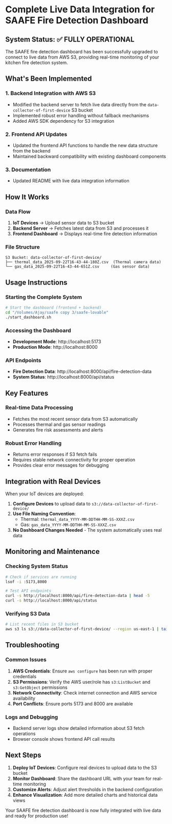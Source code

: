 # Complete Live Data Integration for SAAFE Fire Detection Dashboard

## System Status: ✅ FULLY OPERATIONAL

The SAAFE fire detection dashboard has been successfully upgraded to connect to live data from AWS S3, providing real-time monitoring of your kitchen fire detection system.

## What's Been Implemented

### 1. Backend Integration with AWS S3
- Modified the backend server to fetch live data directly from the `data-collector-of-first-device` S3 bucket
- Implemented robust error handling without fallback mechanisms
- Added AWS SDK dependency for S3 integration

### 2. Frontend API Updates
- Updated the frontend API functions to handle the new data structure from the backend
- Maintained backward compatibility with existing dashboard components

### 3. Documentation
- Updated README with live data integration information

## How It Works

### Data Flow
1. **IoT Devices** → Upload sensor data to S3 bucket
2. **Backend Server** → Fetches latest data from S3 and processes it
3. **Frontend Dashboard** → Displays real-time fire detection information

### File Structure
```
S3 Bucket: data-collector-of-first-device/
├── thermal_data_2025-09-22T16-43-44-180Z.csv  (Thermal camera data)
└── gas_data_2025-09-22T16-43-44-651Z.csv     (Gas sensor data)
```

## Usage Instructions

### Starting the Complete System
```bash
# Start the dashboard (frontend + backend)
cd "/Volumes/Ajay/saafe copy 3/saafe-lovable"
./start_dashboard.sh
```

### Accessing the Dashboard
- **Development Mode**: http://localhost:5173
- **Production Mode**: http://localhost:8000

### API Endpoints
- **Fire Detection Data**: http://localhost:8000/api/fire-detection-data
- **System Status**: http://localhost:8000/api/status

## Key Features

### Real-time Data Processing
- Fetches the most recent sensor data from S3 automatically
- Processes thermal and gas sensor readings
- Generates fire risk assessments and alerts

### Robust Error Handling
- Returns error responses if S3 fetch fails
- Requires stable network connectivity for proper operation
- Provides clear error messages for debugging

## Integration with Real Devices

When your IoT devices are deployed:

1. **Configure Devices** to upload data to `s3://data-collector-of-first-device/`
2. **Use File Naming Convention**:
   - Thermal: `thermal_data_YYYY-MM-DDTHH-MM-SS-XXXZ.csv`
   - Gas: `gas_data_YYYY-MM-DDTHH-MM-SS-XXXZ.csv`
3. **No Dashboard Changes Needed** - The system automatically uses real data

## Monitoring and Maintenance

### Checking System Status
```bash
# Check if services are running
lsof -i :5173,8000

# Test API endpoints
curl -s http://localhost:8000/api/fire-detection-data | head -5
curl -s http://localhost:8000/api/status
```

### Verifying S3 Data
```bash
# List recent files in S3 bucket
aws s3 ls s3://data-collector-of-first-device/ --region us-east-1 | tail -10
```

## Troubleshooting

### Common Issues

1. **AWS Credentials**: Ensure `aws configure` has been run with proper credentials
2. **S3 Permissions**: Verify the AWS user/role has `s3:ListBucket` and `s3:GetObject` permissions
3. **Network Connectivity**: Check internet connection and AWS service availability
4. **Port Conflicts**: Ensure ports 5173 and 8000 are available

### Logs and Debugging
- Backend server logs show detailed information about S3 fetch operations
- Browser console shows frontend API call results

## Next Steps

1. **Deploy IoT Devices**: Configure real devices to upload data to the S3 bucket
2. **Monitor Dashboard**: Share the dashboard URL with your team for real-time monitoring
3. **Customize Alerts**: Adjust alert thresholds in the backend configuration
4. **Enhance Visualization**: Add more detailed charts and historical data views

Your SAAFE fire detection dashboard is now fully integrated with live data and ready for production use!